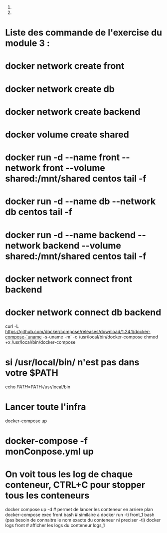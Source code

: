 1. 
2. 


# Liste des commande de l'exercise du module 3 :
# docker network create front
# docker network create db
# docker network create backend
# docker volume create shared
# docker run -d --name front --network front --volume shared:/mnt/shared centos tail -f
# docker run -d --name db --network db centos tail -f
# docker run -d --name backend --network backend --volume shared:/mnt/shared centos tail -f
# docker network connect front backend
# docker network connect db backend

curl -L [<https://github.com/docker/compose/releases/download/1.24.1/docker-compose-`uname>](<https://github.com/docker/compose/releases/download/1.24.1/docker-compose-%60uname>) -s-uname -m` -o /usr/local/bin/docker-compose
chmod +x /usr/local/bin/docker-compose
# si /usr/local/bin/ n'est pas dans votre $PATH
echo $PATH=$PATH:/usr/local/bin 

# Lancer toute l'infra
docker-compose up
# docker-compose -f monConpose.yml up 
# On voit tous les log de chaque conteneur, CTRL+C pour stopper tous les conteneurs
docker compose up -d # permet de lancer les conteneur en arriere plan
docker-compose exec front bash # similaire a docker run -ti front_1 bash (pas besoin de connaitre le nom exacte du conteneur ni preciser -ti)
docker logs front # afficher les logs du conteneur logs_1